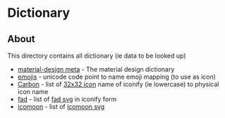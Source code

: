 # Dictionary

## About
This directory contains all dictionary (ie data to be looked up)

  * [material-design meta](./material-design-icon-meta.json) - The material design dictionary
  * [emojis](./emojis.json) - unicode code point to name emoji mapping (to use as icon)
  * [Carbon](./carbon-icons.json) - list of [32x32 icon](https://carbon-elements.netlify.app/icons/examples/preview/) name of iconify (ie lowercase) to physical icon name
  * [fad](./fad-icons.json) - list of [fad svg](https://github.com/fefanto/fontaudio/tree/master/svgs) in iconify form
  * [icomoon](./icomoon-icons.json) - list of [icomoon svg](https://github.com/Keyamoon/IcoMoon-Free/tree/master/SVG)
